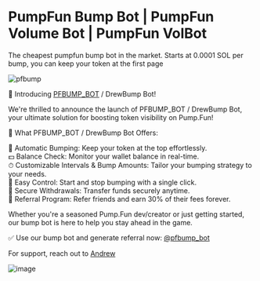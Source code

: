 # PumpFun Bump Bot | PumpFun Volume Bot | PumpFun VolBot
The cheapest pumpfun bump bot in the market. Starts at 0.0001 SOL per bump, you can keep your token at the first page

![pfbump](https://github.com/user-attachments/assets/5f30c6be-6f44-4c58-9c2e-7db4fa4496ae)

🎉 Introducing [PFBUMP_BOT](https://t.me/pfbump_bot) / DrewBump Bot!

We're thrilled to announce the launch of PFBUMP_BOT / DrewBump Bot, your ultimate solution for boosting token visibility on Pump.Fun!

🤖 What PFBUMP_BOT / DrewBump Bot Offers:

💸 Automatic Bumping: Keep your token at the top effortlessly.<br>
💵 Balance Check: Monitor your wallet balance in real-time.<br>
⏱ Customizable Intervals & Bump Amounts: Tailor your bumping strategy to your needs.<br>
🛑 Easy Control: Start and stop bumping with a single click.<br>
💱 Secure Withdrawals: Transfer funds securely anytime.<br>
🔗 Referral Program: Refer friends and earn 30% of their fees forever.<br>

Whether you're a seasoned Pump.Fun dev/creator or just getting started, our bump bot is here to help you stay ahead in the game.

✅ Use our bump bot and generate referral now: [@pfbump_bot](https://t.me/pfbump_bot)

For support, reach out to [Andrew](https://t.me/andrewbizzle
)

![image](https://github.com/user-attachments/assets/fc771dc3-68b5-4942-a11c-9c6ae51df4c7)
